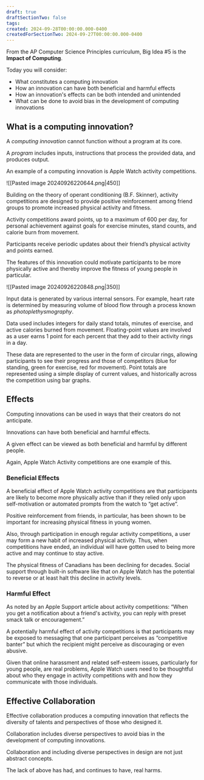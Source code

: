 ```yaml
---
draft: true
draftSectionTwo: false
tags: 
created: 2024-09-28T00:00:00.000-0400
createdForSectionTwo: 2024-09-27T00:00:00.000-0400
---
```


From the AP Computer Science Principles curriculum, Big Idea #5 is the **Impact of Computing**.

Today you will consider:

- What constitutes a computing innovation
- How an innovation can have both beneficial and harmful effects
- How an innovation's effects can be both intended and unintended
- What can be done to avoid bias in the development of computing innovations

## What is a computing innovation?

A _computing_ _innovation_ cannot function without a program at its core.

A _program_ includes inputs, instructions that process the provided data, and produces output.

An example of a computing innovation is Apple Watch activity competitions.

![[Pasted image 20240926220644.png|450]]

Building on the theory of operant conditioning (B.F. Skinner), activity competitions are designed to provide positive reinforcement among friend groups to promote increased physical activity and fitness.

Activity competitions award points, up to a maximum of 600 per day, for personal achievement against goals for exercise minutes, stand counts, and calorie burn from movement.

Participants receive periodic updates about their friend’s physical activity and points earned. 

The features of this innovation could motivate participants to be more physically active and thereby improve the fitness of young people in particular.

![[Pasted image 20240926220848.png|350]]

Input data is generated by various internal sensors. For example, heart rate is determined by measuring volume of blood flow through a process known as *photoplethysmography*.

Data used includes integers for daily stand totals, minutes of exercise, and active calories burned from movement. Floating-point values are involved as a user earns 1 point for each percent that they add to their activity rings in a day.

These data are represented to the user in the form of circular rings, allowing participants to see their progress and those of competitors (blue for standing, green for exercise, red for movement). Point totals are represented using a simple display of current values, and historically across the competition using bar graphs.

## Effects

Computing innovations can be used in ways that their creators do not anticipate.

Innovations can have both beneficial and harmful effects.

A given effect can be viewed as both beneficial and harmful by different people.

Again, Apple Watch Activity competitions are one example of this.

### Beneficial Effects

A beneficial effect of Apple Watch activity competitions are that participants are likely to become more physically active than if they relied only upon self-motivation or automated prompts from the watch to “get active”.

Positive reinforcement from friends, in particular, has been shown to be important for increasing physical fitness in young women.

Also, through participation in enough regular activity competitions, a user may form a new habit of increased physical activity. Thus, when competitions have ended, an individual will have gotten used to being more active and may continue to stay active.

The physical fitness of Canadians has been declining for decades. Social support through built-in software like that on Apple Watch has the potential to reverse or at least halt this decline in activity levels.

### Harmful Effect

As noted by an Apple Support article about activity competitions: “When you get a notification about a friend's activity, you can reply with preset smack talk or encouragement.”

A potentially harmful effect of activity competitions is that participants may be exposed to messaging that one participant perceives as “competitive banter” but which the recipient might perceive as discouraging or even abusive.

Given that online harassment and related self-esteem issues, particularly for young people, are real problems, Apple Watch users need to be thoughtful about who they engage in activity competitions with and how they communicate with those individuals. 

## Effective Collaboration

Effective collaboration produces a computing innovation that reflects the diversity of talents and perspectives of those who designed it.

Collaboration includes diverse perspectives to avoid bias in the development of computing innovations.

Collaboration and including diverse perspectives in design are not just abstract concepts.

The lack of above has had, and continues to have, real harms.
